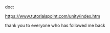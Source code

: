 
doc:


https://www.tutorialspoint.com/unity/index.htm



thank you to everyone who has followed me back






